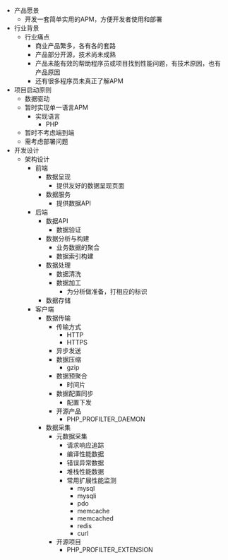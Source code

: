 * 产品愿景
    * 开发一套简单实用的APM，方便开发者使用和部署
* 行业背景
    * 行业痛点
      * 商业产品繁多，各有各的套路
      * 产品部分开源，技术尚未成熟
      * 产品未能有效的帮助程序员或项目找到性能问题，有技术原因，也有产品原因
      * 还有很多程序员未真正了解APM
* 项目启动原则
    * 数据驱动
    * 暂时实现单一语言APM
      * 实现语言
         * PHP
    * 暂时不考虑端到端
    * 需考虑部署问题
* 开发设计
    * 架构设计
        * 前端
            * 数据呈现 
                * 提供友好的数据呈现页面
            * 数据服务
                * 提供数据API 
        * 后端
            * 数据API
                * 数据验证
            * 数据分析与构建
                * 业务数据的聚合
                * 数据索引构建
            * 数据处理
                * 数据清洗
                * 数据加工
                    * 为分析做准备，打相应的标识
            * 数据存储
        * 客户端
            * 数据传输
                * 传输方式
                    * HTTP
                    * HTTPS
                * 异步发送
                * 数据压缩
                    * gzip
                * 数据预聚合
                    * 时间片 
                * 数据配置同步
                    * 配置下发 
                * 开源产品
                    * PHP_PROFILTER_DAEMON 
            * 数据采集
                * 元数据采集
                    * 请求响应追踪 
                    * 编译性能数据
                    * 错误异常数据    
                    * 堆栈性能数据 
                    * 常用扩展性能监测
                        * mysql
                        * mysqli
                        * pdo
                        * memcache
                        * memcached
                        * redis
                        * curl
                * 开源项目
                    * PHP_PROFILTER_EXTENSION
